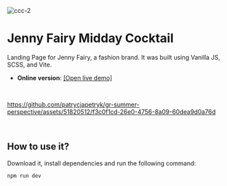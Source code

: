
![ccc-2](https://github.com/patrycjapetryk/gr-summer-perspective/assets/51820512/417c9374-9dd3-4a85-bb9c-74bc636c899d)

# Jenny Fairy Midday Cocktail

Landing Page for Jenny Fairy, a fashion brand. It was built using Vanilla JS, SCSS, and Vite.

- **Online version**: [[Open live demo]](https://gr-summer-perspective.netlify.app)

&nbsp;

https://github.com/patrycjapetryk/gr-summer-perspective/assets/51820512/f3c0f1cd-26e0-4756-8a09-60dea9d0a76d

&nbsp;

## How to use it?

Download it, install dependencies and run the following command:

```sh
npm run dev
```
